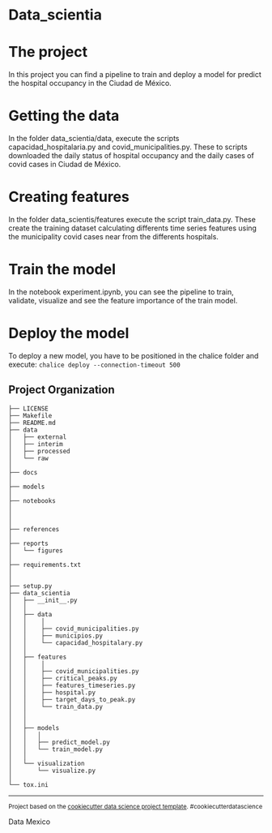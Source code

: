 Data_scientia
==============================

The project
==============================
In this project you can find a pipeline to train and 
deploy a model for predict the hospital occupancy in 
the Ciudad de México.


Getting the data
==============================
In the folder data_scientia/data, execute the scripts 
capacidad_hospitalaria.py and covid_municipalities.py. 
These to scripts downloaded the daily status of hospital 
occupancy and the daily cases of covid cases in Ciudad 
de México.

Creating features
==============================
In the folder data_scientis/features execute the script
train_data.py. These create the training dataset calculating
differents time series features using the municipality covid
cases near from the differents hospitals. 

Train the model
==============================
In the notebook experiment.ipynb, you can see the pipeline
to train, validate, visualize and see the feature
importance of the train model.

Deploy the model
==============================
To deploy a new model, you have to be positioned in the 
chalice folder and execute: `chalice deploy --connection-timeout 500 `


Project Organization
------------

    ├── LICENSE
    ├── Makefile           
    ├── README.md          
    ├── data
    │   ├── external      
    │   ├── interim       
    │   ├── processed      
    │   └── raw            
    │
    ├── docs               
    │
    ├── models             
    │
    ├── notebooks          
    │                         
    │                         
    │
    ├── references         
    │
    ├── reports            
    │   └── figures        
    │
    ├── requirements.txt  
    │                         
    │
    ├── setup.py           
    ├── data_scientia      
    │   ├── __init__.py    
    │   │
    │   ├── data           
    │   │    │
    │   │    ├── covid_municipalities.py
    │   │    ├── municipios.py
    │   │    └── capacidad_hospitalary.py
    │   │
    │   ├── features       
    │   │    │ 
    │   │    ├── covid_municipalities.py
    │   │    ├── critical_peaks.py
    │   │    ├── features_timeseries.py
    │   │    ├── hospital.py
    │   │    ├── target_days_to_peak.py
    │   │    └── train_data.py
    │   │    
    │   │
    │   ├── models         
    │   │   │                 
    │   │   ├── predict_model.py
    │   │   └── train_model.py
    │   │
    │   └── visualization  
    │       └── visualize.py
    │
    └── tox.ini            


--------

<p><small>Project based on the <a target="_blank" href="https://drivendata.github.io/cookiecutter-data-science/">cookiecutter data science project template</a>. #cookiecutterdatascience</small></p>

Data Mexico
